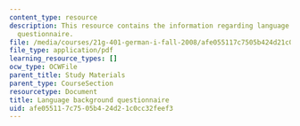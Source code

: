 ```yaml
---
content_type: resource
description: This resource contains the information regarding language background
  questionnaire.
file: /media/courses/21g-401-german-i-fall-2008/afe055117c7505b424d21c0cc32feef3_MIT21G_401F08_back.pdf
file_type: application/pdf
learning_resource_types: []
ocw_type: OCWFile
parent_title: Study Materials
parent_type: CourseSection
resourcetype: Document
title: Language background questionnaire
uid: afe05511-7c75-05b4-24d2-1c0cc32feef3
---
```

